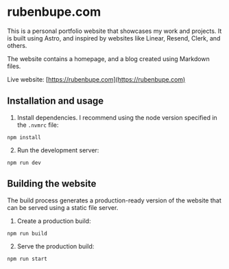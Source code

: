 # rubenbupe.com

This is a personal portfolio website that showcases my work and projects. It is built using Astro, and inspired by websites like Linear, Resend, Clerk, and others.

The website contains a homepage, and a blog created using Markdown files.

Live website: [https://rubenbupe.com](https://rubenbupe.com)

## Installation and usage

1. Install dependencies. I recommend using the node version specified in the `.nvmrc` file:

```
npm install
```

2. Run the development server:

```
npm run dev
```

## Building the website

The build process generates a production-ready version of the website that can be served using a static file server.

1. Create a production build:

```
npm run build
```

2. Serve the production build:

```
npm run start
```